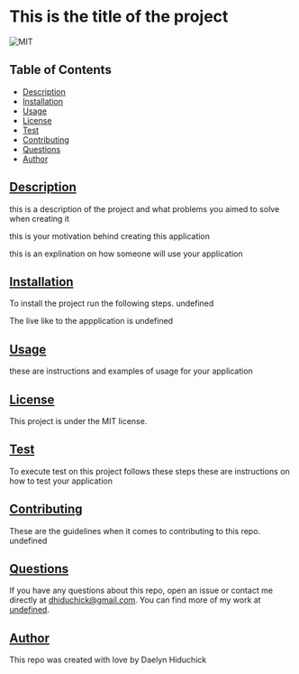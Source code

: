 
  # This is the title of the project

  ![MIT](https://img.shields.io/badge/license-MIT-green)

  ## Table of Contents
  * [Description](#description)
  * [Installation](#installation)
  * [Usage](#usage)
  * [License](#license)
  * [Test](#test)
  * [Contributing](#contributing)
  * [Questions](#questions)
  * [Author](#author)
  
  ## [Description](#table-of-contents)
  this is a description of the project and what problems you aimed to solve when creating it 

  this is your motivation behind creating this application
  
  this is an explination on how someone will use your application

  ## [Installation](#table-of-contents)
  To install the project run the following steps.
  undefined

  The live like to the appplication is undefined

  ## [Usage](#table-of-contents)
  these are instructions and examples of usage for your application

  ## [License](#table-of-contents)
  This project is under the MIT license.

  ## [Test](#table-of-contents)
  To execute test on this project follows these steps 
  these are instructions on how to test your application

  ## [Contributing](#table-of-contents)
  These are the guidelines when it comes to contributing to this repo.
  undefined

  ## [Questions](#table-of-contents)
  If you have any questions about this repo, open an issue or contact me directly at [dhiduchick@gmail.com](mailto:dhiduchick@gmail.com). You can find more of my work at [undefined](https://www.github.com/undefined).

  ## [Author](#table-of-contents)
  This repo was created with love by Daelyn Hiduchick
